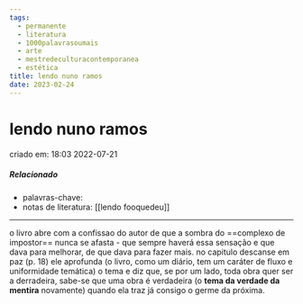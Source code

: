 ```yaml
---
tags:
  - permanente
  - literatura
  - 1000palavrasoumais
  - arte
  - mestredeculturacontemporanea
  - estética
title: lendo nuno ramos
date: 2023-02-24
---
```

# lendo nuno ramos
criado em: 18:03
2022-07-21

##### Relacionado
- palavras-chave:
- notas de literatura: [[lendo fooquedeu]]

---
o livro abre com a confissao do autor de que a sombra do ==complexo de impostor== nunca se afasta - que sempre haverá essa sensação e que dava para melhorar, de que dava para fazer mais. 
no capitulo descanse em paz (p. 18) ele aprofunda (o livro, como um diário, tem um caráter de fluxo e uniformidade temática) o tema e diz que, se por um lado, toda obra quer ser a derradeira, sabe-se que uma obra é verdadeira (o **tema da verdade da mentira** novamente) quando ela traz já consigo o germe da próxima. 
